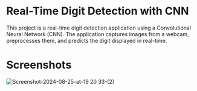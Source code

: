 # Real-Time Digit Detection with CNN
This project is a real-time digit detection application using a Convolutional Neural Network (CNN). The application captures images from a webcam, preprocesses them, and predicts the digit displayed in real-time.

# Screenshots
![Screenshot-2024-08-25-at-19 20 33-(2)](https://github.com/user-attachments/assets/73480896-ab7a-4400-b8a7-0d1cb2ee7e29)
